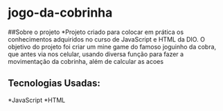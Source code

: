 # jogo-da-cobrinha
##Sobre o projeto 
*Projeto criado para colocar em prática os conhecimentos adquiridos no curso de JavaScript e HTML da DIO. O objetivo do projeto foi criar um mine game do famoso joguinho da cobra, que antes via nos celular, usando diversa função para fazer a movimentação da cobrinha, além de calcular as acoes 

## Tecnologias Usadas:
*JavaScript
*HTML

